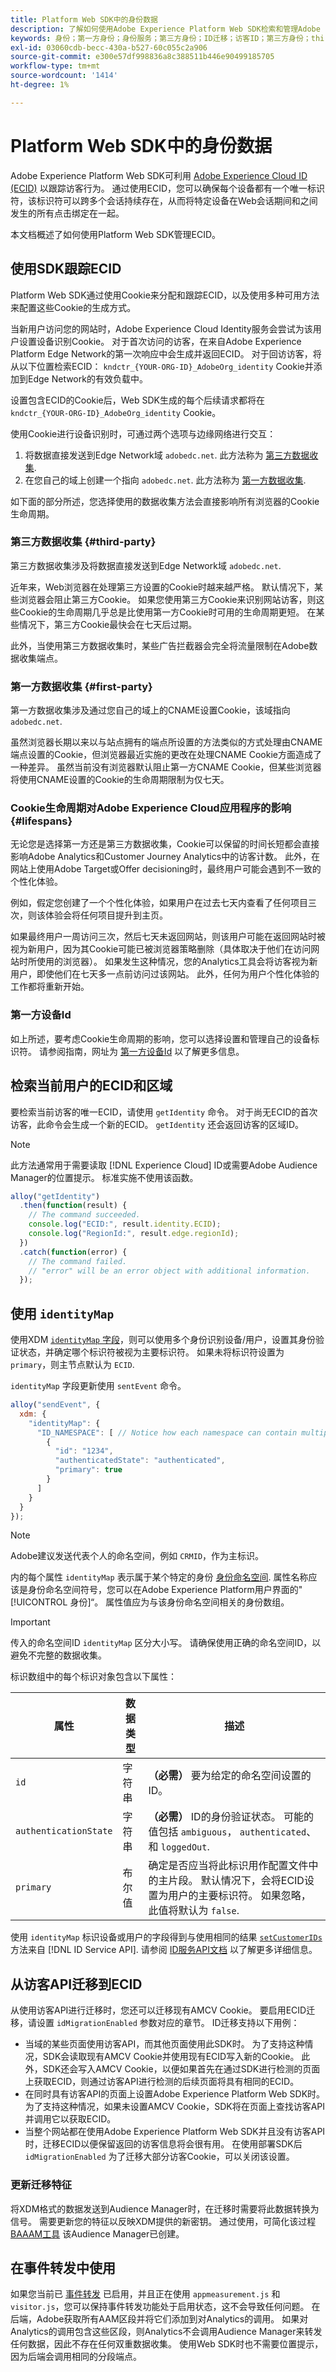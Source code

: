 ```yaml
---
title: Platform Web SDK中的身份数据
description: 了解如何使用Adobe Experience Platform Web SDK检索和管理Adobe Experience Cloud ID (ECID)。
keywords: 身份；第一方身份；身份服务；第三方身份；ID迁移；访客ID；第三方身份；thirdPartyCookiesEnabled；idMigrationEnabled；getIdentity；同步身份；syncIdentity；sendEvent；identityMap；primary；ecid；身份命名空间；命名空间ID；authenticationState；hashEnabled；
exl-id: 03060cdb-becc-430a-b527-60c055c2a906
source-git-commit: e300e57df998836a8c388511b446e90499185705
workflow-type: tm+mt
source-wordcount: '1414'
ht-degree: 1%

---
```


# Platform Web SDK中的身份数据

Adobe Experience Platform Web SDK可利用 [Adobe Experience Cloud ID (ECID)](../../identity-service/ecid.md) 以跟踪访客行为。 通过使用ECID，您可以确保每个设备都有一个唯一标识符，该标识符可以跨多个会话持续存在，从而将特定设备在Web会话期间和之间发生的所有点击绑定在一起。

本文档概述了如何使用Platform Web SDK管理ECID。

## 使用SDK跟踪ECID

Platform Web SDK通过使用Cookie来分配和跟踪ECID，以及使用多种可用方法来配置这些Cookie的生成方式。

当新用户访问您的网站时，Adobe Experience Cloud Identity服务会尝试为该用户设置设备识别Cookie。 对于首次访问的访客，在来自Adobe Experience Platform Edge Network的第一次响应中会生成并返回ECID。 对于回访访客，将从以下位置检索ECID： `kndctr_{YOUR-ORG-ID}_AdobeOrg_identity` Cookie并添加到Edge Network的有效负载中。

设置包含ECID的Cookie后，Web SDK生成的每个后续请求都将在 `kndctr_{YOUR-ORG-ID}_AdobeOrg_identity` Cookie。

使用Cookie进行设备识别时，可通过两个选项与边缘网络进行交互：

1. 将数据直接发送到Edge Network域 `adobedc.net`. 此方法称为 [第三方数据收集](#third-party).
1. 在您自己的域上创建一个指向 `adobedc.net`. 此方法称为 [第一方数据收集](#first-party).

如下面的部分所述，您选择使用的数据收集方法会直接影响所有浏览器的Cookie生命周期。

### 第三方数据收集 {#third-party}

第三方数据收集涉及将数据直接发送到Edge Network域 `adobedc.net`.

近年来，Web浏览器在处理第三方设置的Cookie时越来越严格。 默认情况下，某些浏览器会阻止第三方Cookie。 如果您使用第三方Cookie来识别网站访客，则这些Cookie的生命周期几乎总是比使用第一方Cookie时可用的生命周期更短。 在某些情况下，第三方Cookie最快会在七天后过期。

此外，当使用第三方数据收集时，某些广告拦截器会完全将流量限制在Adobe数据收集端点。

### 第一方数据收集 {#first-party}

第一方数据收集涉及通过您自己的域上的CNAME设置Cookie，该域指向 `adobedc.net`.

虽然浏览器长期以来以与站点拥有的端点所设置的方法类似的方式处理由CNAME端点设置的Cookie，但浏览器最近实施的更改在处理CNAME Cookie方面造成了一种差异。 虽然当前没有浏览器默认阻止第一方CNAME Cookie，但某些浏览器将使用CNAME设置的Cookie的生命周期限制为仅七天。

### Cookie生命周期对Adobe Experience Cloud应用程序的影响 {#lifespans}

无论您是选择第一方还是第三方数据收集，Cookie可以保留的时间长短都会直接影响Adobe Analytics和Customer Journey Analytics中的访客计数。 此外，在网站上使用Adobe Target或Offer decisioning时，最终用户可能会遇到不一致的个性化体验。

例如，假定您创建了一个个性化体验，如果用户在过去七天内查看了任何项目三次，则该体验会将任何项目提升到主页。

如果最终用户一周访问三次，然后七天未返回网站，则该用户可能在返回网站时被视为新用户，因为其Cookie可能已被浏览器策略删除（具体取决于他们在访问网站时所使用的浏览器）。 如果发生这种情况，您的Analytics工具会将访客视为新用户，即使他们在七天多一点前访问过该网站。 此外，任何为用户个性化体验的工作都将重新开始。

### 第一方设备Id

如上所述，要考虑Cookie生命周期的影响，您可以选择设置和管理自己的设备标识符。 请参阅指南，网址为 [第一方设备Id](./first-party-device-ids.md) 以了解更多信息。

## 检索当前用户的ECID和区域

要检索当前访客的唯一ECID，请使用 `getIdentity` 命令。 对于尚无ECID的首次访客，此命令会生成一个新的ECID。 `getIdentity` 还会返回访客的区域ID。

>[!NOTE]
>
>此方法通常用于需要读取 [!DNL Experience Cloud] ID或需要Adobe Audience Manager的位置提示。 标准实施不使用该函数。

```javascript
alloy("getIdentity")
  .then(function(result) {
    // The command succeeded.
    console.log("ECID:", result.identity.ECID);
    console.log("RegionId:", result.edge.regionId);
  })
  .catch(function(error) {
    // The command failed.
    // "error" will be an error object with additional information.
  });
```

## 使用 `identityMap`

使用XDM [`identityMap` 字段](../../xdm/schema/composition.md#identityMap)，则可以使用多个身份识别设备/用户，设置其身份验证状态，并确定哪个标识符被视为主要标识符。 如果未将标识符设置为 `primary`，则主节点默认为 `ECID`.

`identityMap` 字段更新使用 `sentEvent` 命令。

```javascript
alloy("sendEvent", {
  xdm: {
    "identityMap": {
      "ID_NAMESPACE": [ // Notice how each namespace can contain multiple identifiers.
        {
          "id": "1234",
          "authenticatedState": "authenticated",
          "primary": true
        }
      ]
    }
  }
});
```

>[!NOTE]
>
>Adobe建议发送代表个人的命名空间，例如 `CRMID`，作为主标识。


内的每个属性 `identityMap` 表示属于某个特定的身份 [身份命名空间](../../identity-service/namespaces.md). 属性名称应该是身份命名空间符号，您可以在Adobe Experience Platform用户界面的&quot;[!UICONTROL 身份]“。 属性值应为与该身份命名空间相关的身份数组。

>[!IMPORTANT]
>
>传入的命名空间ID `identityMap` 区分大小写。 请确保使用正确的命名空间ID，以避免不完整的数据收集。

标识数组中的每个标识对象包含以下属性：

| 属性 | 数据类型 | 描述 |
| --- | --- | --- |
| `id` | 字符串 | **（必需）** 要为给定的命名空间设置的ID。 |
| `authenticationState` | 字符串 | **（必需）** ID的身份验证状态。 可能的值包括 `ambiguous`， `authenticated`、和 `loggedOut`. |
| `primary` | 布尔值 | 确定是否应当将此标识用作配置文件中的主片段。 默认情况下，会将ECID设置为用户的主要标识符。 如果忽略，此值将默认为 `false`. |

使用 `identityMap` 标识设备或用户的字段得到与使用相同的结果 [`setCustomerIDs`](https://experienceleague.adobe.com/docs/id-service/using/id-service-api/methods/setcustomerids.html?lang=zh-Hans) 方法来自 [!DNL ID Service API]. 请参阅 [ID服务API文档](https://experienceleague.adobe.com/docs/id-service/using/id-service-api/methods/get-set.html) 以了解更多详细信息。

## 从访客API迁移到ECID

从使用访客API进行迁移时，您还可以迁移现有AMCV Cookie。 要启用ECID迁移，请设置 `idMigrationEnabled` 参数对应的章节。 ID迁移支持以下用例：

* 当域的某些页面使用访客API，而其他页面使用此SDK时。 为了支持这种情况，SDK会读取现有AMCV Cookie并使用现有ECID写入新的Cookie。 此外，SDK还会写入AMCV Cookie，以便如果首先在通过SDK进行检测的页面上获取ECID，则通过访客API进行检测的后续页面将具有相同的ECID。
* 在同时具有访客API的页面上设置Adobe Experience Platform Web SDK时。 为了支持这种情况，如果未设置AMCV Cookie，SDK将在页面上查找访客API并调用它以获取ECID。
* 当整个网站都在使用Adobe Experience Platform Web SDK并且没有访客API时，迁移ECID以便保留返回的访客信息将会很有用。 在使用部署SDK后 `idMigrationEnabled` 为了迁移大部分访客Cookie，可以关闭该设置。

### 更新迁移特征

将XDM格式的数据发送到Audience Manager时，在迁移时需要将此数据转换为信号。 需要更新您的特征以反映XDM提供的新密钥。 通过使用，可简化该过程 [BAAAM工具](https://experienceleague.adobe.com/docs/audience-manager/user-guide/reference/bulk-management-tools/bulk-management-intro.html#getting-started-with-bulk-management) 该Audience Manager已创建。

## 在事件转发中使用

如果您当前已 [事件转发](../../tags/ui/event-forwarding/overview.md) 已启用，并且正在使用 `appmeasurement.js` 和 `visitor.js`，您可以保持事件转发功能处于启用状态，这不会导致任何问题。 在后端，Adobe获取所有AAM区段并将它们添加到对Analytics的调用。 如果对Analytics的调用包含这些区段，则Analytics不会调用Audience Manager来转发任何数据，因此不存在任何双重数据收集。 使用Web SDK时也不需要位置提示，因为后端会调用相同的分段端点。
